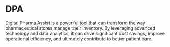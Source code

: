 # DPA
Digital Pharma Assist is a powerful tool that can transform the way pharmaceutical stores manage their inventory.
By leveraging advanced technology and data analytics, it can drive significant cost savings, improve operational efficiency, and ultimately contribute to better patient care.
